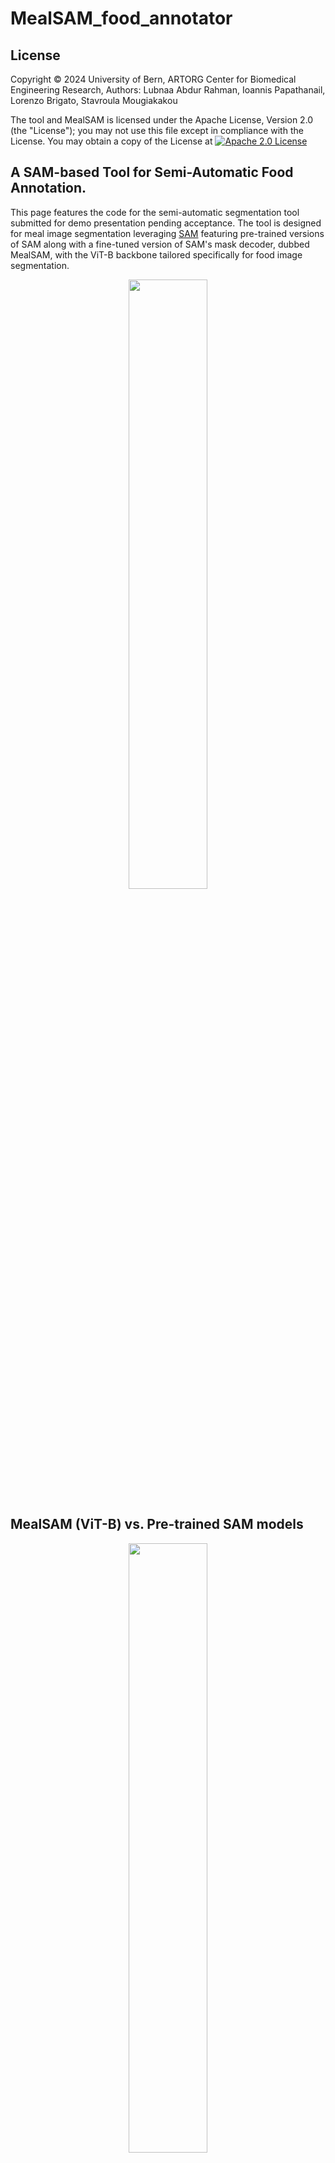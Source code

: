# MealSAM_food_annotator
## License

Copyright © 2024 University of Bern, ARTORG Center for Biomedical Engineering Research, Authors: Lubnaa Abdur Rahman, Ioannis Papathanail, Lorenzo Brigato, Stavroula Mougiakakou

The tool and MealSAM is licensed under the Apache License, Version 2.0 (the "License"); you may not use this file except in compliance with the License. You may obtain a copy of the License at [![Apache 2.0 License](https://img.shields.io/badge/license-Apache%202.0-blue.svg)](https://www.apache.org/licenses/LICENSE-2.0.txt)


## A SAM-based Tool for Semi-Automatic Food Annotation.

This page features the code for the semi-automatic segmentation tool submitted for demo presentation pending acceptance.
The tool is designed for meal image segmentation leveraging [SAM](https://github.com/facebookresearch/segment-anything) featuring pre-trained versions of SAM along with a fine-tuned version of SAM's mask decoder, dubbed MealSAM, with the ViT-B backbone tailored specifically for food image segmentation.

<!---![Inputs & Outputs](/images/paperdigest_seg.png "Inputs & Outputs")--->
<p align="center">
<img src="/images/paperdigest_seg.png" width=50% height=50%>
</p>


## MealSAM (ViT-B) vs. Pre-trained SAM models
<!---![IoU](/images/heatmap.png "IoU")--->
<p align="center">
<img src="/images/heatmap.png" width=50% height=50%>
</p>

## Structure
```bash
     MealSAM
     ├── images
     ├── tool_resources
     │   └── appicon.png
     │   └── categories.json  -- can be changed to your categories
     │   └── save.png
     │   └── upload.png
     ├── weights
     │   ├── MealSAM.pth -- can be changed to your model checkpoint
     │   └── sam_vit_b_01ec64.pth
     │   └── sam_vit_l_0b3195.pth
     │   └── sam_vit_h_4b8939.pth
     ├── MealSAM_food_annotator.py
     ├── README.md
     ├── requirements.txt
     └── requirements_cuda.txt
```

## Installation

Follow these steps to set up the Annotation Tool environment:

### Step 0: Clone repository 


```ruby
     git clone https://github.com/lubnaa25/MealSAM_food_annotator.git
   
     cd MealSAM_food_annotator
```  

### Step 1: Create Conda Environment

1. Open your terminal or command prompt.

2. Create a new conda environment:

```ruby
   conda create -n MealSAM python=3.9
```

### Step 2: Activate Conda Environment

After creating the environment, you need to activate it. Run the following command:
     
```ruby
     conda activate MealSAM
```

### Step 3:  Install Required Packages
     
```ruby
     pip install -r requirements_cuda.txt (or requirements.txt for non GPU)
```

### Step 4: Download the checkpoints 
Put the checkpoints in the ./weights folder

Pre-trained SAM can be downloaded from [official SAM repo](https://github.com/facebookresearch/segment-anything)

MealSAM can be downloaded [here](https://www.dropbox.com/scl/fi/o41lkdu7wacyosurmr7dk/MealSAM.pth?rlkey=fe2df1k4hic80uztk54zd7u7q&st=db5r1c99&dl=0)

## Using the Tool

### Step 1: Launching tool
From the repository, start the tool using Python.

```ruby
    python ./MealSAM_food_annotator.py
```

### Step 2: Uploading Image
#### i.	Uploading an Image for segmentation
Note: Images are automatically resized. Upon saving, both the resized images and their corresponding validated masks of the same shape will be saved.



#### ii.	Visualizing Automatic Masks
Click on the "Segment" button to view all masks generated automatically - this is possible only with the pre-trained models. (This is only for visualization purposes; we are interested only in the semi-automatic segmentation and annotation of different food items or food containers present in the image). As you can see you have the option of changing the model used; mealSAM, base, large, huge.

E.g., ViT-B

![ViT-B](/images/vit-B_automatic.png "ViT-B")


E.g., ViT-L

![ViT-H](/images/vit-L_automatic.png "ViT-L")


#### iii.	Semi-Automatic Segmentation
Perform semi-automatic segmentation by interacting with the image:
•	Left-click on pixels to include them (up to 10 points).
•	Right-click on pixels to exclude them (up to 10 points).
Click on the "Semi Segment" button to generate a semi-automatic mask. This produces a mono mask (only one mask is generated).

![Semi-auto](/images/AnnotatedExampleMealSAM.png "Semi Auto")


#### iv.	Validating the Mask
If the semi-automatic mask is satisfactory, assign a category to it and click "Validate."
This step confirms the category for the segmented area. In the case the category is not present in the drop down list as you type, you can add new category (select Add new category, Press ENTER, and fill in the pop-up)


#### v.	Repeating Segmentation for Different Categories
To segment other items, first click "Clear" to remove the inclusion and exclusion points.
Repeat the segmentation process and assign different categories as needed.
Before clicking "Validate," ensure you reselect the category. 
As you can see below, here you can input either the weight/volume if you know this information. This step is fully optional.


#### vi. Save 
Once satisfied with the segmentation, click "Save."
The final output will be the validated mask. Upon saving, both the resized RGB image and the validated mask (saved as a 16-bit image) are stored.


## Coming soon 
In the future, we anticipate support of bounding boxes as prompts in the tool and also the release of larger versions of MealSAM.


## Beyond Food Image annotation
The tool can be extented for your own use case since we also include the pre-trained versions of SAM. You can also replace MealSAM by your fine-tuned version of SAM within the tool and switch the categories.json file to your list of categories.
Lines of code in MealSAM_food_annotator.py to be changed:
```ruby
     MealSAM weight:   lines 207, 421, 435 
     Categories:       lines 289, 465
```

## Citation

If you find either MealSAM or this tool useful, please consider citing it using the following BibTeX entry:

```bibtex
@software{abdurrahman2024mealsamfoodannotator,
  author = {Lubnaa Abdur Rahman, Ioannis Papathanail, Lorenzo Brigato, Stavroula Mougiakakou},
  title = {{A SAM-based Tool for Semi-Automatic Food Annotation}},
  url = {https://github.com/lubnaa25/MealSAM_food_annotator},
  version = {1.0.0},
  year = {2024}
}
